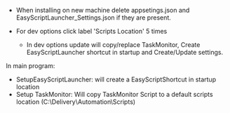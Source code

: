 ﻿* When installing on new machine delete appsetings.json and EasyScriptLauncher_Settings.json if they are present.

* For dev options click label 'Scripts Location' 5 times
	* In dev options update will copy/replace TaskMonitor, Create EasyScriptLauncher shortcut in startup and Create/Update settings.

In main program:
* SetupEasyScriptLauncher: will create a EasyScriptShortcut in startup location
* Setup TaskMonitor: Will copy TaskMonitor Script to a default scripts location (C:\Delivery\Automation\Scripts)